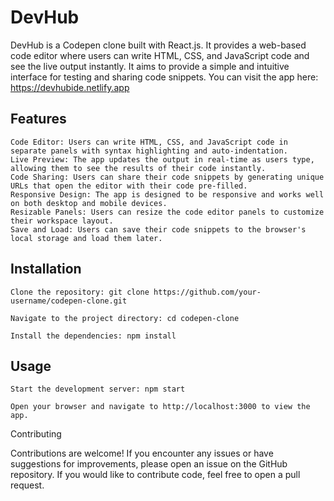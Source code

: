 # DevHub

DevHub is a Codepen clone built with React.js. It provides a web-based code editor where users can write HTML, CSS, and JavaScript code and see the live output instantly. 
It aims to provide a simple and intuitive interface for testing and sharing code snippets.
You can visit the app here: https://devhubide.netlify.app

## Features

    Code Editor: Users can write HTML, CSS, and JavaScript code in separate panels with syntax highlighting and auto-indentation.
    Live Preview: The app updates the output in real-time as users type, allowing them to see the results of their code instantly.
    Code Sharing: Users can share their code snippets by generating unique URLs that open the editor with their code pre-filled.
    Responsive Design: The app is designed to be responsive and works well on both desktop and mobile devices.
    Resizable Panels: Users can resize the code editor panels to customize their workspace layout.
    Save and Load: Users can save their code snippets to the browser's local storage and load them later.

## Installation

    Clone the repository: git clone https://github.com/your-username/codepen-clone.git

    Navigate to the project directory: cd codepen-clone

    Install the dependencies: npm install

    
## Usage

    Start the development server: npm start

    Open your browser and navigate to http://localhost:3000 to view the app.

Contributing

Contributions are welcome! If you encounter any issues or have suggestions for improvements, please open an issue on the GitHub repository.
If you would like to contribute code, feel free to open a pull request.
